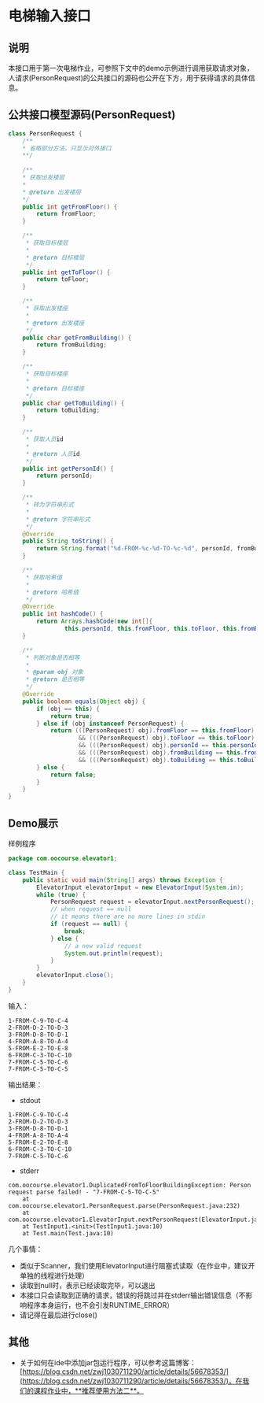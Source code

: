 # 电梯输入接口

## 说明

本接口用于第一次电梯作业，可参照下文中的demo示例进行调用获取请求对象，人请求(PersonRequest)的公共接口的源码也公开在下方，用于获得请求的具体信息。

## 公共接口模型源码(PersonRequest)

```java
class PersonRequest {
    /**
    * 省略部分方法，只显示对外接口
    **/
    
    /**
    * 获取出发楼层
    *
    * @return 出发楼层
    */
    public int getFromFloor() {
        return fromFloor;
    }

    /**
     * 获取目标楼层
     *
     * @return 目标楼层
     */
    public int getToFloor() {
        return toFloor;
    }

    /**
     * 获取出发楼座
     *
     * @return 出发楼座
     */
    public char getFromBuilding() {
        return fromBuilding;
    }

    /**
     * 获取目标楼座
     *
     * @return 目标楼座
     */
    public char getToBuilding() {
        return toBuilding;
    }

    /**
     * 获取人员id
     *
     * @return 人员id
     */
    public int getPersonId() {
        return personId;
    }

    /**
     * 转为字符串形式
     *
     * @return 字符串形式
     */
    @Override
    public String toString() {
        return String.format("%d-FROM-%c-%d-TO-%c-%d", personId, fromBuilding, fromFloor, toBuilding, toFloor);
    }

    /**
     * 获取哈希值
     *
     * @return 哈希值
     */
    @Override
    public int hashCode() {
        return Arrays.hashCode(new int[]{
                this.personId, this.fromFloor, this.toFloor, this.fromBuilding, this.toBuilding});
    }

    /**
     * 判断对象是否相等
     *
     * @param obj 对象
     * @return 是否相等
     */
    @Override
    public boolean equals(Object obj) {
        if (obj == this) {
            return true;
        } else if (obj instanceof PersonRequest) {
            return (((PersonRequest) obj).fromFloor == this.fromFloor)
                    && (((PersonRequest) obj).toFloor == this.toFloor)
                    && (((PersonRequest) obj).personId == this.personId)
                    && (((PersonRequest) obj).fromBuilding == this.fromBuilding)
                    && (((PersonRequest) obj).toBuilding == this.toBuilding);
        } else {
            return false;
        }
    }
}
```

## Demo展示

样例程序

```java
package com.oocourse.elevator1;

class TestMain {
    public static void main(String[] args) throws Exception {
        ElevatorInput elevatorInput = new ElevatorInput(System.in);
        while (true) {
            PersonRequest request = elevatorInput.nextPersonRequest();
            // when request == null
            // it means there are no more lines in stdin
            if (request == null) {
                break;
            } else {
                // a new valid request
                System.out.println(request);
            }
        }
        elevatorInput.close();
    }
}
```

输入：
```shell
1-FROM-C-9-TO-C-4
2-FROM-D-2-TO-D-3
3-FROM-D-8-TO-D-1
4-FROM-A-8-TO-A-4
5-FROM-E-2-TO-E-8
6-FROM-C-3-TO-C-10
7-FROM-C-5-TO-C-6
7-FROM-C-5-TO-C-5
```

输出结果：
* stdout
```shell
1-FROM-C-9-TO-C-4
2-FROM-D-2-TO-D-3
3-FROM-D-8-TO-D-1
4-FROM-A-8-TO-A-4
5-FROM-E-2-TO-E-8
6-FROM-C-3-TO-C-10
7-FROM-C-5-TO-C-6
```

* stderr
```
com.oocourse.elevator1.DuplicatedFromToFloorBuildingException: Person request parse failed! - "7-FROM-C-5-TO-C-5"
	at com.oocourse.elevator1.PersonRequest.parse(PersonRequest.java:232)
	at com.oocourse.elevator1.ElevatorInput.nextPersonRequest(ElevatorInput.java:57)
	at TestInput1.<init>(TestInput1.java:10)
	at Test.main(Test.java:10)
```

几个事情：
* 类似于Scanner，我们使用ElevatorInput进行阻塞式读取（在作业中，建议开单独的线程进行处理）
* 读取到null时，表示已经读取完毕，可以退出
* 本接口只会读取到正确的请求，错误的将跳过并在stderr输出错误信息（不影响程序本身运行，也不会引发RUNTIME_ERROR）
* 请记得在最后进行close()

## 其他

* 关于如何在ide中添加jar包运行程序，可以参考这篇博客：[https://blog.csdn.net/zwj1030711290/article/details/56678353/](https://blog.csdn.net/zwj1030711290/article/details/56678353/)。在我们的课程作业中，**推荐使用方法二**。
